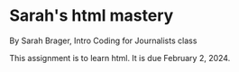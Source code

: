 # Sarah's html mastery

By Sarah Brager, Intro Coding for Journalists class

This assignment is to learn html. It is due February 2, 2024. 